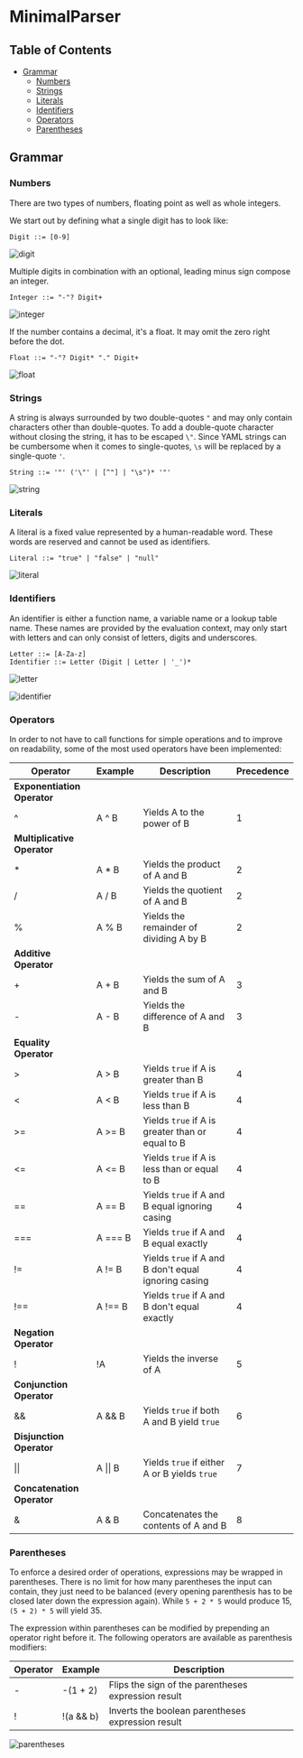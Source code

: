 # MinimalParser

## Table of Contents
- [Grammar](#grammar)
  - [Numbers](#numbers)
  - [Strings](#strings)
  - [Literals](#literals)
  - [Identifiers](#identifiers)
  - [Operators](#operators)
  - [Parentheses](#parentheses)

## Grammar

### Numbers

There are two types of numbers, floating point as well as whole integers.

We start out by defining what a single digit has to look like:

```ebnf
Digit ::= [0-9]
```

![digit](readme_images/railroad_digit.png)

Multiple digits in combination with an optional, leading minus sign compose an integer.

```ebnf
Integer ::= "-"? Digit+
```
![integer](readme_images/railroad_integer.png)

If the number contains a decimal, it's a float. It may omit the zero right before the dot.

```ebnf
Float ::= "-"? Digit* "." Digit+
```
![float](readme_images/railroad_float.png)

### Strings

A string is always surrounded by two double-quotes `"` and may only contain characters other than
double-quotes. To add a double-quote character without closing the string, it has to be escaped `\"`.
Since YAML strings can be cumbersome when it comes to single-quotes, `\s` will be replaced by a single-quote `'`.

```ebnf
String ::= '"' ('\"' | [^"] | "\s")* '"'
```

![string](readme_images/railroad_string.png)


### Literals

A literal is a fixed value represented by a human-readable word. These words are reserved and cannot be used as identifiers.

```ebnf
Literal ::= "true" | "false" | "null"
```

![literal](readme_images/railroad_literal.png)

### Identifiers

An identifier is either a function name, a variable name or a lookup table name. These names are provided by the
evaluation context, may only start with letters and can only consist of letters, digits and underscores.

```ebnf
Letter ::= [A-Za-z]
Identifier ::= Letter (Digit | Letter | '_')*
```
![letter](readme_images/railroad_letter.png)

![identifier](readme_images/railroad_identifier.png)

### Operators

In order to not have to call functions for simple operations and to improve on readability,
some of the most used operators have been implemented:

| Operator                    | Example          | Description                                          | Precedence |
|-----------------------------|------------------|------------------------------------------------------|------------|
| **Exponentiation Operator** |
| ^                           | A ^ B            | Yields A to the power of B                           | 1          |
| **Multiplicative Operator** |
| *                           | A * B            | Yields the product of A and B                        | 2          |
| /                           | A / B            | Yields the quotient of A and B                       | 2          |
| %                           | A % B            | Yields the remainder of dividing A by B              | 2          |
| **Additive Operator**       |
| +                           | A + B            | Yields the sum of A and B                            | 3          |
| -                           | A - B            | Yields the difference of A and B                     | 3          |
| **Equality Operator**       |
| \>                          | A \> B           | Yields `true` if A is greater than B                 | 4          |
| <                           | A < B            | Yields `true` if A is less than B                    | 4          |
| \>=                         | A \>= B          | Yields `true` if A is greater than or equal to B     | 4          |
| <=                          | A <= B           | Yields `true` if A is less than or equal to B        | 4          |
| ==                          | A == B           | Yields `true` if A and B equal ignoring casing       | 4          |
| ===                         | A === B          | Yields `true` if A and B equal exactly               | 4          |
| !=                          | A != B           | Yields `true` if A and B don't equal ignoring casing | 4          |
| !==                         | A !== B          | Yields `true` if A and B don't equal exactly         | 4          |
| **Negation Operator**       |
| !                           | !A               | Yields the inverse of A                              | 5          |
| **Conjunction Operator**    |
| &&                          | A && B           | Yields `true` if both A and B yield `true`           | 6          |
| **Disjunction Operator**    |
| &#124;&#124;                | A &#124;&#124; B | Yields `true` if either A or B yields `true`         | 7          |
| **Concatenation Operator**  |
| &                           | A & B            | Concatenates the contents of A and B                 | 8          |

### Parentheses

To enforce a desired order of operations, expressions may be wrapped in parentheses. There is no limit for how many
parentheses the input can contain, they just need to be balanced (every opening parenthesis has to be closed later
down the expression again). While `5 + 2 * 5` would produce 15, `(5 + 2) * 5` will yield 35.

The expression within parentheses can be modified by prepending an operator right before it. The following operators
are available as parenthesis modifiers:

| Operator | Example     | Description                                         |
|----------|-------------|-----------------------------------------------------|
| -        | -(1 + 2)    | Flips the sign of the parentheses expression result |
| !        | !(a && b)   | Inverts the boolean parentheses expression result   |

![parentheses](readme_images/railroad_parentheses.png)
